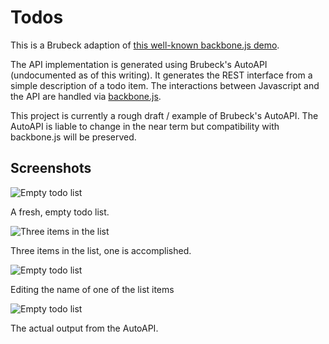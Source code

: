 # Todos

This is a Brubeck adaption of [this well-known backbone.js demo](http://documentcloud.github.com/backbone/examples/todos/index.html).

The API implementation is generated using Brubeck's AutoAPI (undocumented as of
this writing). It generates the REST interface from a simple description of a
todo item. The interactions between Javascript and the API are handled via
[backbone.js](http://documentcloud.github.com/backbone/).

This project is currently a rough draft / example of Brubeck's AutoAPI. The
AutoAPI is liable to change in the near term but compatibility with backbone.js
will be preserved.

## Screenshots

![Empty todo list](/j2labs/todos/media/screentshots/empty_list.png)

A fresh, empty todo list.

![Three items in the list](/j2labs/todos/media/screentshots/empty_list.png)

Three items in the list, one is accomplished.

![Empty todo list](/j2labs/todos/media/screentshots/editing_a_todo.png)

Editing the name of one of the list items

![Empty todo list](/j2labs/todos/media/screentshots/json_api.png)

The actual output from the AutoAPI.

